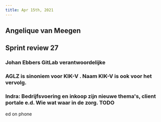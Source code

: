 ```yaml
---
title: Apr 15th, 2021
---
```


## Angelique van Meegen
## Sprint review 27
### Johan Ebbers GitLab verantwoordelijke
### AGLZ is sinoniem voor KIK-V . Naam KIK-V is ook voor het vervolg.
### Indra: Bedrijfsvoering en inkoop zijn nieuwe thema's, client portale e.d. Wie wat waar in de zorg. TODO
ed on phone
##
